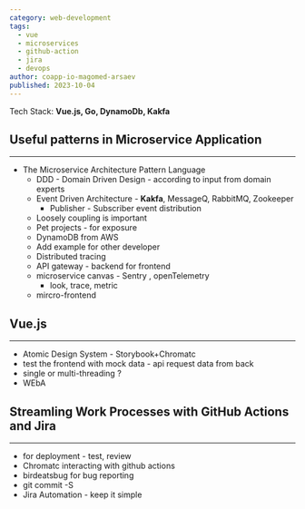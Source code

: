 ```yaml
---
category: web-development
tags:
  - vue
  - microservices
  - github-action
  - jira
  - devops
author: coapp-io-magomed-arsaev
published: 2023-10-04
---
```

Tech Stack: **Vue.js, Go, DynamoDb, Kakfa**
## Useful patterns in Microservice Application
----

- The Microservice Architecture Pattern Language
	- DDD - Domain Driven Design - according to input from domain experts
	- Event Driven Architecture - **Kakfa**, MessageQ, RabbitMQ, Zookeeper
		- Publisher - Subscriber event distribution 
	- Loosely coupling is important
	- Pet projects - for exposure 
	- DynamoDB from AWS  
	- Add example for other developer
	- Distributed tracing
	- API gateway - backend for frontend 
	- microservice canvas - Sentry , openTelemetry 
		- look, trace, metric  	
	- mircro-frontend
## Vue.js
---
- Atomic Design System - Storybook+Chromatc
- test the frontend with mock data - api request data from back 
- single or multi-threading ?
- WEbA

## Streamling Work Processes with GitHub Actions and Jira
---

- for deployment - test, review 
- Chromatc interacting with github actions 
- birdeatsbug  for bug reporting 
- git commit -S
- Jira Automation - keep it simple 